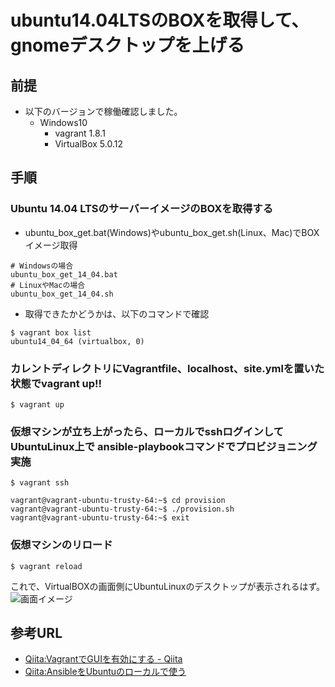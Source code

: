 # ubuntu14.04LTSのBOXを取得して、gnomeデスクトップを上げる
## 前提
- 以下のバージョンで稼働確認しました。
  - Windows10
    - vagrant  1.8.1
    - VirtualBox 5.0.12

## 手順
### Ubuntu 14.04 LTSのサーバーイメージのBOXを取得する  
  - ubuntu_box_get.bat(Windows)やubuntu_box_get.sh(Linux、Mac)でBOXイメージ取得
```
# Windowsの場合
ubuntu_box_get_14_04.bat
# LinuxやMacの場合
ubuntu_box_get_14_04.sh
```
  - 取得できたかどうかは、以下のコマンドで確認
```
$ vagrant box list
ubuntu14_04_64 (virtualbox, 0)
```
### カレントディレクトリにVagrantfile、localhost、site.ymlを置いた状態でvagrant up!!  
```
$ vagrant up
```
### 仮想マシンが立ち上がったら、ローカルでsshログインして UbuntuLinux上で ansible-playbookコマンドでプロビジョニング実施  
```
$ vagrant ssh

vagrant@vagrant-ubuntu-trusty-64:~$ cd provision
vagrant@vagrant-ubuntu-trusty-64:~$ ./provision.sh
vagrant@vagrant-ubuntu-trusty-64:~$ exit
```
### 仮想マシンのリロード  
```
$ vagrant reload
```
これで、VirtualBOXの画面側にUbuntuLinuxのデスクトップが表示されるはず。
![画面イメージ](img/ubuntu_desktop.PNG "イメージ")

## 参考URL
- [Qiita:VagrantでGUIを有効にする - Qiita](http://qiita.com/WizowozY/items/3f3e5d4065c548db3e54)
- [Qiita:AnsibleをUbuntuのローカルで使う](http://qiita.com/itiut@github/items/e8b95ac9b9ea2a6ea701)
